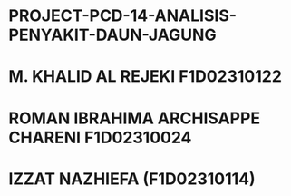 # PROJECT-PCD-14-ANALISIS-PENYAKIT-DAUN-JAGUNG
# M. KHALID AL REJEKI F1D02310122
# ROMAN IBRAHIMA ARCHISAPPE CHARENI F1D02310024
# IZZAT NAZHIEFA (F1D02310114)
